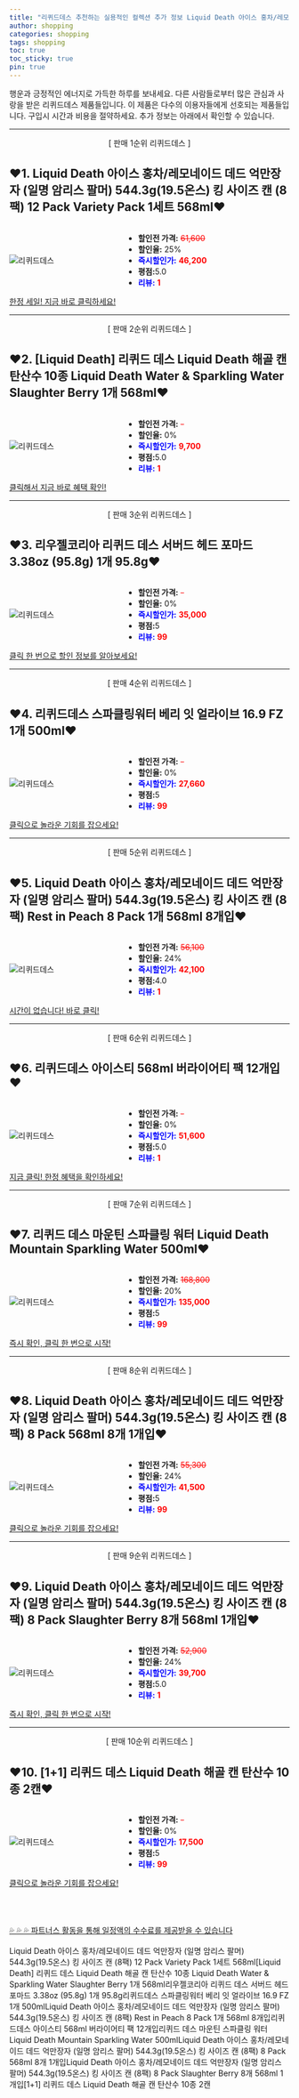 ```yaml
---
title: "리퀴드데스 추천하는 실용적인 컬렉션 추가 정보 Liquid Death 아이스 홍차/레모네이드 데드"
author: shopping
categories: shopping
tags: shopping
toc: true
toc_sticky: true
pin: true
---
```

행운과 긍정적인 에너지로 가득한 하루를 보내세요. 다른 사람들로부터 많은 관심과 사랑을 받은 리퀴드데스 제품들입니다. 이 제품은 다수의 이용자들에게 선호되는 제품들입니다. 구입시 시간과 비용을 절약하세요. 추가 정보는 아래에서 확인할 수 있습니다.

---
<p class="toplist" style="margin: 0 auto; display: block; width: fit-content;">[ 판매 1순위 리퀴드데스 ]</p>

<h2><strong>❤️1. Liquid Death 아이스 홍차/레모네이드 데드 억만장자 (일명 암리스 팔머) 544.3g(19.5온스) 킹 사이즈 캔 (8팩) 12 Pack Variety Pack 1세트 568ml❤️</strong></h2>

<div style="display: flex; align-items: center;">
    <div style="flex: 0.4;">
        <img src="https://thumbnail7.coupangcdn.com/thumbnails/remote/230x230ex/image/vendor_inventory/587e/09933d8eb0bef536b512e890b798eae961b42085ad804e0eb98806b9b170.jpg" alt="리퀴드데스" style="max-width: 100%;">
    </div>
    <div style="flex: 0.6; margin-left: 10px;">
        <ul>
            <li><strong>할인전 가격:</strong> <del style="color: red;">61,600</del></li>
            <li><strong>할인율:</strong> 25%</li>
            <li><span style='color:blue'><strong>즉시할인가:</strong></span> <span style='color:red'><strong>46,200</strong></span></li>
            <li><strong>평점:</strong>5.0</li>
            <li><span style='color:blue'><strong>리뷰:</strong></span> <span style='color:red'><strong>1</strong></span></li>
        </ul>
    </div>
</div>
<div class="center">
    <a href="https://selin100587.github.io?lptag=AF9450613&subid=githubio&pageKey=8050787084&traceid=V0-153&itemId=22578507906&vendorItemId=90206068181" class="myButton">
        한정 세일! 지금 바로 클릭하세요!
    </a>
</div>


---
<p class="toplist" style="margin: 0 auto; display: block; width: fit-content;">[ 판매 2순위 리퀴드데스 ]</p>

<h2><strong>❤️2. [Liquid Death] 리퀴드 데스 Liquid Death 해골 캔 탄산수 10종 Liquid Death Water & Sparkling Water Slaughter Berry 1개 568ml❤️</strong></h2>

<div style="display: flex; align-items: center;">
    <div style="flex: 0.4;">
        <img src="https://thumbnail7.coupangcdn.com/thumbnails/remote/230x230ex/image/vendor_inventory/a0e3/c3d698a5733791dbae2c89e7d5ba00c0bd61091477f85a105f90db5225a2.jpg" alt="리퀴드데스" style="max-width: 100%;">
    </div>
    <div style="flex: 0.6; margin-left: 10px;">
        <ul>
            <li><strong>할인전 가격:</strong> <del style="color: red;">-</del></li>
            <li><strong>할인율:</strong> 0%</li>
            <li><span style='color:blue'><strong>즉시할인가:</strong></span> <span style='color:red'><strong>9,700</strong></span></li>
            <li><strong>평점:</strong>5.0</li>
            <li><span style='color:blue'><strong>리뷰:</strong></span> <span style='color:red'><strong>1</strong></span></li>
        </ul>
    </div>
</div>
<div class="center">
    <a href="https://selin100587.github.io?lptag=AF9450613&subid=githubio&pageKey=8175287743&traceid=V0-153&itemId=23361827063&vendorItemId=90574358943" class="myButton">
        클릭해서 지금 바로 혜택 확인!
    </a>
</div>


---
<p class="toplist" style="margin: 0 auto; display: block; width: fit-content;">[ 판매 3순위 리퀴드데스 ]</p>

<h2><strong>❤️3. 리우젤코리아 리퀴드 데스 서버드 헤드 포마드 3.38oz (95.8g) 1개 95.8g❤️</strong></h2>

<div style="display: flex; align-items: center;">
    <div style="flex: 0.4;">
        <img src="https://thumbnail10.coupangcdn.com/thumbnails/remote/230x230ex/image/vendor_inventory/0e49/f99b242cd5e595da6db66cd16aceb345c2eb9a83cb284ee9ee3d3eebb923.jpg" alt="리퀴드데스" style="max-width: 100%;">
    </div>
    <div style="flex: 0.6; margin-left: 10px;">
        <ul>
            <li><strong>할인전 가격:</strong> <del style="color: red;">-</del></li>
            <li><strong>할인율:</strong> 0%</li>
            <li><span style='color:blue'><strong>즉시할인가:</strong></span> <span style='color:red'><strong>35,000</strong></span></li>
            <li><strong>평점:</strong>5</li>
            <li><span style='color:blue'><strong>리뷰:</strong></span> <span style='color:red'><strong>99</strong></span></li>
        </ul>
    </div>
</div>
<div class="center">
    <a href="https://selin100587.github.io?lptag=AF9450613&subid=githubio&pageKey=8234686549&traceid=V0-153&itemId=23703347163&vendorItemId=90728377369" class="myButton">
        클릭 한 번으로 할인 정보를 알아보세요!
    </a>
</div>


---
<p class="toplist" style="margin: 0 auto; display: block; width: fit-content;">[ 판매 4순위 리퀴드데스 ]</p>

<h2><strong>❤️4. 리퀴드데스 스파클링워터 베리 잇 얼라이브 16.9 FZ 1개 500ml❤️</strong></h2>

<div style="display: flex; align-items: center;">
    <div style="flex: 0.4;">
        <img src="https://thumbnail9.coupangcdn.com/thumbnails/remote/230x230ex/image/0715_beverages_69k_b5/d845/7bd7199800543314889b196be91611ebea356e1c92c03040f9e4d33963db.jpg" alt="리퀴드데스" style="max-width: 100%;">
    </div>
    <div style="flex: 0.6; margin-left: 10px;">
        <ul>
            <li><strong>할인전 가격:</strong> <del style="color: red;">-</del></li>
            <li><strong>할인율:</strong> 0%</li>
            <li><span style='color:blue'><strong>즉시할인가:</strong></span> <span style='color:red'><strong>27,660</strong></span></li>
            <li><strong>평점:</strong>5</li>
            <li><span style='color:blue'><strong>리뷰:</strong></span> <span style='color:red'><strong>99</strong></span></li>
        </ul>
    </div>
</div>
<div class="center">
    <a href="https://selin100587.github.io?lptag=AF9450613&subid=githubio&pageKey=6886257572&traceid=V0-153&itemId=16517722320&vendorItemId=84169036935" class="myButton">
        클릭으로 놀라운 기회를 잡으세요!
    </a>
</div>


---
<p class="toplist" style="margin: 0 auto; display: block; width: fit-content;">[ 판매 5순위 리퀴드데스 ]</p>

<h2><strong>❤️5. Liquid Death 아이스 홍차/레모네이드 데드 억만장자 (일명 암리스 팔머) 544.3g(19.5온스) 킹 사이즈 캔 (8팩) Rest in Peach 8 Pack 1개 568ml 8개입❤️</strong></h2>

<div style="display: flex; align-items: center;">
    <div style="flex: 0.4;">
        <img src="https://thumbnail7.coupangcdn.com/thumbnails/remote/230x230ex/image/vendor_inventory/587e/09933d8eb0bef536b512e890b798eae961b42085ad804e0eb98806b9b170.jpg" alt="리퀴드데스" style="max-width: 100%;">
    </div>
    <div style="flex: 0.6; margin-left: 10px;">
        <ul>
            <li><strong>할인전 가격:</strong> <del style="color: red;">56,100</del></li>
            <li><strong>할인율:</strong> 24%</li>
            <li><span style='color:blue'><strong>즉시할인가:</strong></span> <span style='color:red'><strong>42,100</strong></span></li>
            <li><strong>평점:</strong>4.0</li>
            <li><span style='color:blue'><strong>리뷰:</strong></span> <span style='color:red'><strong>1</strong></span></li>
        </ul>
    </div>
</div>
<div class="center">
    <a href="https://selin100587.github.io?lptag=AF9450613&subid=githubio&pageKey=7963614343&traceid=V0-153&itemId=22968100754&vendorItemId=90206068172" class="myButton">
        시간이 없습니다! 바로 클릭!
    </a>
</div>


---
<p class="toplist" style="margin: 0 auto; display: block; width: fit-content;">[ 판매 6순위 리퀴드데스 ]</p>

<h2><strong>❤️6. 리퀴드데스 아이스티 568ml 버라이어티 팩 12개입❤️</strong></h2>

<div style="display: flex; align-items: center;">
    <div style="flex: 0.4;">
        <img src="https://thumbnail7.coupangcdn.com/thumbnails/remote/230x230ex/image/vendor_inventory/611b/259e0054ca985c1cde2b9422d4b9373bfe8b7edccb01ed7b5b874ac6d7dc.jpg" alt="리퀴드데스" style="max-width: 100%;">
    </div>
    <div style="flex: 0.6; margin-left: 10px;">
        <ul>
            <li><strong>할인전 가격:</strong> <del style="color: red;">-</del></li>
            <li><strong>할인율:</strong> 0%</li>
            <li><span style='color:blue'><strong>즉시할인가:</strong></span> <span style='color:red'><strong>51,600</strong></span></li>
            <li><strong>평점:</strong>5.0</li>
            <li><span style='color:blue'><strong>리뷰:</strong></span> <span style='color:red'><strong>1</strong></span></li>
        </ul>
    </div>
</div>
<div class="center">
    <a href="https://selin100587.github.io?lptag=AF9450613&subid=githubio&pageKey=8050787084&traceid=V0-153&itemId=23018519761&vendorItemId=90052315474" class="myButton">
        지금 클릭! 한정 혜택을 확인하세요!
    </a>
</div>


---
<p class="toplist" style="margin: 0 auto; display: block; width: fit-content;">[ 판매 7순위 리퀴드데스 ]</p>

<h2><strong>❤️7. 리퀴드 데스 마운틴 스파클링 워터 Liquid Death Mountain Sparkling Water 500ml❤️</strong></h2>

<div style="display: flex; align-items: center;">
    <div style="flex: 0.4;">
        <img src="https://thumbnail8.coupangcdn.com/thumbnails/remote/230x230ex/image/vendor_inventory/95e1/f95eb33230679dc9273c527e4f6571d102116f965841ff18e6014c9ba8a3.jpg" alt="리퀴드데스" style="max-width: 100%;">
    </div>
    <div style="flex: 0.6; margin-left: 10px;">
        <ul>
            <li><strong>할인전 가격:</strong> <del style="color: red;">168,800</del></li>
            <li><strong>할인율:</strong> 20%</li>
            <li><span style='color:blue'><strong>즉시할인가:</strong></span> <span style='color:red'><strong>135,000</strong></span></li>
            <li><strong>평점:</strong>5</li>
            <li><span style='color:blue'><strong>리뷰:</strong></span> <span style='color:red'><strong>99</strong></span></li>
        </ul>
    </div>
</div>
<div class="center">
    <a href="https://selin100587.github.io?lptag=AF9450613&subid=githubio&pageKey=8209301187&traceid=V0-153&itemId=23558615523&vendorItemId=90584646284" class="myButton">
        즉시 확인, 클릭 한 번으로 시작!
    </a>
</div>


---
<p class="toplist" style="margin: 0 auto; display: block; width: fit-content;">[ 판매 8순위 리퀴드데스 ]</p>

<h2><strong>❤️8. Liquid Death 아이스 홍차/레모네이드 데드 억만장자 (일명 암리스 팔머) 544.3g(19.5온스) 킹 사이즈 캔 (8팩) 8 Pack 568ml 8개 1개입❤️</strong></h2>

<div style="display: flex; align-items: center;">
    <div style="flex: 0.4;">
        <img src="https://thumbnail7.coupangcdn.com/thumbnails/remote/230x230ex/image/vendor_inventory/587e/09933d8eb0bef536b512e890b798eae961b42085ad804e0eb98806b9b170.jpg" alt="리퀴드데스" style="max-width: 100%;">
    </div>
    <div style="flex: 0.6; margin-left: 10px;">
        <ul>
            <li><strong>할인전 가격:</strong> <del style="color: red;">55,300</del></li>
            <li><strong>할인율:</strong> 24%</li>
            <li><span style='color:blue'><strong>즉시할인가:</strong></span> <span style='color:red'><strong>41,500</strong></span></li>
            <li><strong>평점:</strong>5</li>
            <li><span style='color:blue'><strong>리뷰:</strong></span> <span style='color:red'><strong>99</strong></span></li>
        </ul>
    </div>
</div>
<div class="center">
    <a href="https://selin100587.github.io?lptag=AF9450613&subid=githubio&pageKey=8137473600&traceid=V0-153&itemId=23035064197&vendorItemId=90206068188" class="myButton">
        클릭으로 놀라운 기회를 잡으세요!
    </a>
</div>


---
<p class="toplist" style="margin: 0 auto; display: block; width: fit-content;">[ 판매 9순위 리퀴드데스 ]</p>

<h2><strong>❤️9. Liquid Death 아이스 홍차/레모네이드 데드 억만장자 (일명 암리스 팔머) 544.3g(19.5온스) 킹 사이즈 캔 (8팩) 8 Pack Slaughter Berry 8개 568ml 1개입❤️</strong></h2>

<div style="display: flex; align-items: center;">
    <div style="flex: 0.4;">
        <img src="https://thumbnail7.coupangcdn.com/thumbnails/remote/230x230ex/image/vendor_inventory/587e/09933d8eb0bef536b512e890b798eae961b42085ad804e0eb98806b9b170.jpg" alt="리퀴드데스" style="max-width: 100%;">
    </div>
    <div style="flex: 0.6; margin-left: 10px;">
        <ul>
            <li><strong>할인전 가격:</strong> <del style="color: red;">52,900</del></li>
            <li><strong>할인율:</strong> 24%</li>
            <li><span style='color:blue'><strong>즉시할인가:</strong></span> <span style='color:red'><strong>39,700</strong></span></li>
            <li><strong>평점:</strong>5.0</li>
            <li><span style='color:blue'><strong>리뷰:</strong></span> <span style='color:red'><strong>1</strong></span></li>
        </ul>
    </div>
</div>
<div class="center">
    <a href="https://selin100587.github.io?lptag=AF9450613&subid=githubio&pageKey=8010854040&traceid=V0-153&itemId=23132608778&vendorItemId=90206068193" class="myButton">
        즉시 확인, 클릭 한 번으로 시작!
    </a>
</div>


---
<p class="toplist" style="margin: 0 auto; display: block; width: fit-content;">[ 판매 10순위 리퀴드데스 ]</p>

<h2><strong>❤️10. [1+1] 리퀴드 데스 Liquid Death 해골 캔 탄산수 10종 2캔❤️</strong></h2>

<div style="display: flex; align-items: center;">
    <div style="flex: 0.4;">
        <img src="https://thumbnail8.coupangcdn.com/thumbnails/remote/230x230ex/image/vendor_inventory/7eb7/1518f95b3141db41aa36ffc0a2ea6d2fb69797848aa41d3639b22119a232.png" alt="리퀴드데스" style="max-width: 100%;">
    </div>
    <div style="flex: 0.6; margin-left: 10px;">
        <ul>
            <li><strong>할인전 가격:</strong> <del style="color: red;">-</del></li>
            <li><strong>할인율:</strong> 0%</li>
            <li><span style='color:blue'><strong>즉시할인가:</strong></span> <span style='color:red'><strong>17,500</strong></span></li>
            <li><strong>평점:</strong>5</li>
            <li><span style='color:blue'><strong>리뷰:</strong></span> <span style='color:red'><strong>99</strong></span></li>
        </ul>
    </div>
</div>
<div class="center">
    <a href="https://selin100587.github.io?lptag=AF9450613&subid=githubio&pageKey=8207770058&traceid=V0-153&itemId=23548301870&vendorItemId=90717335857" class="myButton">
        클릭으로 놀라운 기회를 잡으세요!
    </a>
</div>

<br><br><br>[💦 💦 💦 파트너스 활동을 통해 일정액의 수수료를 제공받을 수 있습니다](https://link.coupang.com/a/bcpT2c)<br><br>Liquid Death 아이스 홍차/레모네이드 데드 억만장자 (일명 암리스 팔머) 544.3g(19.5온스) 킹 사이즈 캔 (8팩) 12 Pack Variety Pack 1세트 568ml[Liquid Death] 리퀴드 데스 Liquid Death 해골 캔 탄산수 10종 Liquid Death Water & Sparkling Water Slaughter Berry 1개 568ml리우젤코리아 리퀴드 데스 서버드 헤드 포마드 3.38oz (95.8g) 1개 95.8g리퀴드데스 스파클링워터 베리 잇 얼라이브 16.9 FZ 1개 500mlLiquid Death 아이스 홍차/레모네이드 데드 억만장자 (일명 암리스 팔머) 544.3g(19.5온스) 킹 사이즈 캔 (8팩) Rest in Peach 8 Pack 1개 568ml 8개입리퀴드데스 아이스티 568ml 버라이어티 팩 12개입리퀴드 데스 마운틴 스파클링 워터 Liquid Death Mountain Sparkling Water 500mlLiquid Death 아이스 홍차/레모네이드 데드 억만장자 (일명 암리스 팔머) 544.3g(19.5온스) 킹 사이즈 캔 (8팩) 8 Pack 568ml 8개 1개입Liquid Death 아이스 홍차/레모네이드 데드 억만장자 (일명 암리스 팔머) 544.3g(19.5온스) 킹 사이즈 캔 (8팩) 8 Pack Slaughter Berry 8개 568ml 1개입[1+1] 리퀴드 데스 Liquid Death 해골 캔 탄산수 10종 2캔